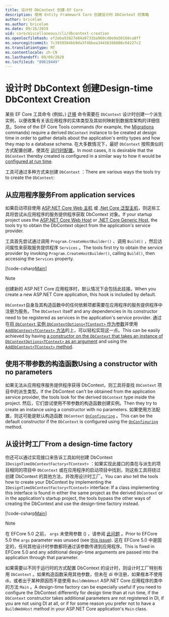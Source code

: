 ```yaml
---
title: 设计时 DbContext 创建-EF Core
description: 使用 Entity Framework Core 创建设计时 DbContext 的策略
author: bricelam
ms.author: bricelam
ms.date: 09/16/2019
uid: core/miscellaneous/cli/dbcontext-creation
ms.openlocfilehash: ef2eba93827e04a9731ba960c40e9a50168ca8ff
ms.sourcegitcommit: 7c3939504bb9da3f46bea3443638b808c04227c2
ms.translationtype: MT
ms.contentlocale: zh-CN
ms.lasthandoff: 09/09/2020
ms.locfileid: "89619449"
---
```

# <a name="design-time-dbcontext-creation"></a><span data-ttu-id="7dfb8-103">设计时 DbContext 创建</span><span class="sxs-lookup"><span data-stu-id="7dfb8-103">Design-time DbContext Creation</span></span>

<span data-ttu-id="7dfb8-104">某些 EF Core 工具命令 (例如，) [迁移][1] 命令需要在 `DbContext` 设计时创建一个派生实例，以便收集有关该应用程序的实体类型及其如何映射到数据库架构的详细信息。</span><span class="sxs-lookup"><span data-stu-id="7dfb8-104">Some of the EF Core Tools commands (for example, the [Migrations][1] commands) require a derived `DbContext` instance to be created at design time in order to gather details about the application's entity types and how they map to a database schema.</span></span> <span data-ttu-id="7dfb8-105">在大多数情况下，最好 `DbContext` 按照类似的方式配置创建，使其在 [运行时配置][2]。</span><span class="sxs-lookup"><span data-stu-id="7dfb8-105">In most cases, it is desirable that the `DbContext` thereby created is configured in a similar way to how it would be [configured at run time][2].</span></span>

<span data-ttu-id="7dfb8-106">工具可通过多种方式来创建 `DbContext` ：</span><span class="sxs-lookup"><span data-stu-id="7dfb8-106">There are various ways the tools try to create the `DbContext`:</span></span>

## <a name="from-application-services"></a><span data-ttu-id="7dfb8-107">从应用程序服务</span><span class="sxs-lookup"><span data-stu-id="7dfb8-107">From application services</span></span>

<span data-ttu-id="7dfb8-108">如果启动项目使用 [ASP.NET Core Web 主机][3] 或 [.Net Core 泛型主机][4]，则这些工具将尝试从应用程序的服务提供程序获取 DbContext 对象。</span><span class="sxs-lookup"><span data-stu-id="7dfb8-108">If your startup project uses the [ASP.NET Core Web Host][3] or [.NET Core Generic Host][4], the tools try to obtain the DbContext object from the application's service provider.</span></span>

<span data-ttu-id="7dfb8-109">工具首先尝试通过调用 `Program.CreateHostBuilder()` 、调用 `Build()` ，然后访问属性来获取服务提供程序 `Services` 。</span><span class="sxs-lookup"><span data-stu-id="7dfb8-109">The tools first try to obtain the service provider by invoking `Program.CreateHostBuilder()`, calling `Build()`, then accessing the `Services` property.</span></span>

[!code-csharp[Main](../../../../samples/core/Miscellaneous/CommandLine/ApplicationService.cs)]

> [!NOTE]
> <span data-ttu-id="7dfb8-110">创建新的 ASP.NET Core 应用程序时，默认情况下会包括此挂接。</span><span class="sxs-lookup"><span data-stu-id="7dfb8-110">When you create a new ASP.NET Core application, this hook is included by default.</span></span>

<span data-ttu-id="7dfb8-111">`DbContext`自身及其构造函数中的任何依赖项都需要在应用程序的服务提供程序中注册为服务。</span><span class="sxs-lookup"><span data-stu-id="7dfb8-111">The `DbContext` itself and any dependencies in its constructor need to be registered as services in the application's service provider.</span></span> <span data-ttu-id="7dfb8-112">通过在[将 `DbContext` 实例 `DbContextOptions<TContext>` 作为参数][5]并使用[ `AddDbContext<TContext>` 方法][6]的上，可以轻松实现这一点。</span><span class="sxs-lookup"><span data-stu-id="7dfb8-112">This can be easily achieved by having [a constructor on the `DbContext` that takes an instance of `DbContextOptions<TContext>` as an argument][5] and using the [`AddDbContext<TContext>` method][6].</span></span>

## <a name="using-a-constructor-with-no-parameters"></a><span data-ttu-id="7dfb8-113">使用不带参数的构造函数</span><span class="sxs-lookup"><span data-stu-id="7dfb8-113">Using a constructor with no parameters</span></span>

<span data-ttu-id="7dfb8-114">如果无法从应用程序服务提供程序获得 DbContext，则工具将查找 `DbContext` 项目中的派生类型。</span><span class="sxs-lookup"><span data-stu-id="7dfb8-114">If the DbContext can't be obtained from the application service provider, the tools look for the derived `DbContext` type inside the project.</span></span> <span data-ttu-id="7dfb8-115">然后，它们尝试使用不带参数的构造函数创建实例。</span><span class="sxs-lookup"><span data-stu-id="7dfb8-115">Then they try to create an instance using a constructor with no parameters.</span></span> <span data-ttu-id="7dfb8-116">如果使用方法配置，则这可能是默认构造函数 `DbContext` [`OnConfiguring`][7] 。</span><span class="sxs-lookup"><span data-stu-id="7dfb8-116">This can be the default constructor if the `DbContext` is configured using the [`OnConfiguring`][7] method.</span></span>

## <a name="from-a-design-time-factory"></a><span data-ttu-id="7dfb8-117">从设计时工厂</span><span class="sxs-lookup"><span data-stu-id="7dfb8-117">From a design-time factory</span></span>

<span data-ttu-id="7dfb8-118">你还可以通过实现接口来告诉工具如何创建 DbContext `IDesignTimeDbContextFactory<TContext>` ：如果实现此接口的类在与派生的项目相同的项目中 `DbContext` 或在应用程序的启动项目中找到，则这些工具将绕过创建 DbContext 的其他方法，并改用设计时工厂。</span><span class="sxs-lookup"><span data-stu-id="7dfb8-118">You can also tell the tools how to create your DbContext by implementing the `IDesignTimeDbContextFactory<TContext>` interface: If a class implementing this interface is found in either the same project as the derived `DbContext` or in the application's startup project, the tools bypass the other ways of creating the DbContext and use the design-time factory instead.</span></span>

[!code-csharp[Main](../../../../samples/core/Miscellaneous/CommandLine/BloggingContextFactory.cs)]

> [!NOTE]
> <span data-ttu-id="7dfb8-119">在 EFCore 5.0 之前， `args` 未使用参数 () ，请参阅 [此问题][8] 。</span><span class="sxs-lookup"><span data-stu-id="7dfb8-119">Prior to EFCore 5.0 the `args` parameter was unused (see [this issue][8]).</span></span>
> <span data-ttu-id="7dfb8-120">这在 EFCore 5.0 中是固定的，任何其他设计时参数都将通过该参数传递到应用程序。</span><span class="sxs-lookup"><span data-stu-id="7dfb8-120">This is fixed in EFCore 5.0 and any additional design-time arguments are passed into the application through that parameter.</span></span>

<span data-ttu-id="7dfb8-121">如果需要以不同于运行时的方式配置 DbContext 的设计时，则设计时工厂特别有用 `DbContext` 。如果构造函数采用其他参数，但未在 di 中注册，如果根本不使用 di，或者出于某种原因而不是使用 `BuildWebHost` ASP.NET Core 应用程序的类中的方法 `Main` 。</span><span class="sxs-lookup"><span data-stu-id="7dfb8-121">A design-time factory can be especially useful if you need to configure the DbContext differently for design time than at run time, if the `DbContext` constructor takes additional parameters are not registered in DI, if you are not using DI at all, or if for some reason you prefer not to have a `BuildWebHost` method in your ASP.NET Core application's `Main` class.</span></span>

  [1]: xref:core/managing-schemas/migrations/index
  [2]: xref:core/miscellaneous/configuring-dbcontext
  [3]: /aspnet/core/fundamentals/host/web-host
  [4]: /aspnet/core/fundamentals/host/generic-host
  [5]: xref:core/miscellaneous/configuring-dbcontext#constructor-argument
  [6]: xref:core/miscellaneous/configuring-dbcontext#using-dbcontext-with-dependency-injection
  [7]: xref:core/miscellaneous/configuring-dbcontext#onconfiguring
  [8]: https://github.com/aspnet/EntityFrameworkCore/issues/8332
